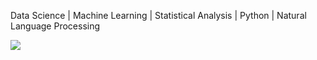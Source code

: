 Data Science | Machine Learning | Statistical Analysis | Python | Natural Language Processing


<a href="https://www.linkedin.com/in/blanka-cer"><img src="https://img.shields.io/badge/-LinkedIn-0072b1?&style=for-the-badge&logo=linkedin&logoColor=white" /></a>



<!---
B-l-a-n-k-a/B-l-a-n-k-a is a ✨ special ✨ repository because its `README.md` (this file) appears on your GitHub profile.
You can click the Preview link to take a look at your changes.
--->
